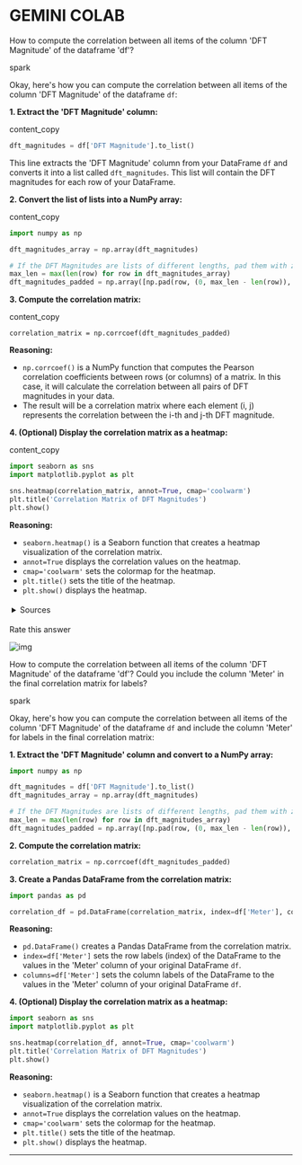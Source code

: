 # GEMINI COLAB

How to compute the correlation between all items of the column 'DFT Magnitude' of the dataframe 'df'?

spark

Okay, here's how you can compute the correlation between all items of the column 'DFT Magnitude' of the dataframe `df`:

**1. Extract the 'DFT Magnitude' column:**

content_copy 

```python
dft_magnitudes = df['DFT Magnitude'].to_list()
```



This line extracts the 'DFT Magnitude' column from your DataFrame `df` and converts it into a list called `dft_magnitudes`. This list will contain the DFT magnitudes for each row of your DataFrame.

**2. Convert the list of lists into a NumPy array:**

content_copy 

```python
import numpy as np

dft_magnitudes_array = np.array(dft_magnitudes)

# If the DFT Magnitudes are lists of different lengths, pad them with zeros
max_len = max(len(row) for row in dft_magnitudes_array)
dft_magnitudes_padded = np.array([np.pad(row, (0, max_len - len(row)), 'constant') for row in dft_magnitudes_array])
```



**3. Compute the correlation matrix:**

content_copy 

```
correlation_matrix = np.corrcoef(dft_magnitudes_padded)
```



**Reasoning:**

- `np.corrcoef()` is a NumPy function that computes the Pearson correlation coefficients between rows (or columns) of a matrix. In this case, it will calculate the correlation between all pairs of DFT magnitudes in your data.
- The result will be a correlation matrix where each element (i, j) represents the correlation between the i-th and j-th DFT magnitude.

**4. (Optional) Display the correlation matrix as a heatmap:**

content_copy 

```python
import seaborn as sns
import matplotlib.pyplot as plt

sns.heatmap(correlation_matrix, annot=True, cmap='coolwarm')
plt.title('Correlation Matrix of DFT Magnitudes')
plt.show()
```



**Reasoning:**

- `seaborn.heatmap()` is a Seaborn function that creates a heatmap visualization of the correlation matrix.
- `annot=True` displays the correlation values on the heatmap.
- `cmap='coolwarm'` sets the colormap for the heatmap.
- `plt.title()` sets the title of the heatmap.
- `plt.show()` displays the heatmap.

<details class="recitations" style="background: var(--colab-secondary-surface-color); border: 1px solid var(--colab-border-color); padding: 4px;"><summary>Sources</summary></details>

Rate this answer

![img](https://lh3.googleusercontent.com/a/ACg8ocIvryfaz1ksxVknF1ggSiKYIfkd5jWhBLa9zBPO5yn8SQozHOJr=s24)

How to compute the correlation between all items of the column 'DFT Magnitude' of the dataframe 'df'? Could you include the column 'Meter' in the final correlation matrix for labels?

spark

Okay, here's how you can compute the correlation between all items of the column 'DFT Magnitude' of the dataframe `df` and include the column 'Meter' for labels in the final correlation matrix:

**1. Extract the 'DFT Magnitude' column and convert to a NumPy array:**

 



```py
import numpy as np

dft_magnitudes = df['DFT Magnitude'].to_list()
dft_magnitudes_array = np.array(dft_magnitudes)

# If the DFT Magnitudes are lists of different lengths, pad them with zeros
max_len = max(len(row) for row in dft_magnitudes_array)
dft_magnitudes_padded = np.array([np.pad(row, (0, max_len - len(row)), 'constant') for row in dft_magnitudes_array])
```



**2. Compute the correlation matrix:**

 



```python
correlation_matrix = np.corrcoef(dft_magnitudes_padded)
```



**3. Create a Pandas DataFrame from the correlation matrix:**

 



```python
import pandas as pd

correlation_df = pd.DataFrame(correlation_matrix, index=df['Meter'], columns=df['Meter'])
```



**Reasoning:**

- `pd.DataFrame()` creates a Pandas DataFrame from the correlation matrix.
- `index=df['Meter']` sets the row labels (index) of the DataFrame to the values in the 'Meter' column of your original DataFrame `df`.
- `columns=df['Meter']` sets the column labels of the DataFrame to the values in the 'Meter' column of your original DataFrame `df`.

**4. (Optional) Display the correlation matrix as a heatmap:**

 



```python
import seaborn as sns
import matplotlib.pyplot as plt

sns.heatmap(correlation_df, annot=True, cmap='coolwarm')
plt.title('Correlation Matrix of DFT Magnitudes')
plt.show()
```



**Reasoning:**

- `seaborn.heatmap()` is a Seaborn function that creates a heatmap visualization of the correlation matrix.
- `annot=True` displays the correlation values on the heatmap.
- `cmap='coolwarm'` sets the colormap for the heatmap.
- `plt.title()` sets the title of the heatmap.
- `plt.show()` displays the heatmap.



------

